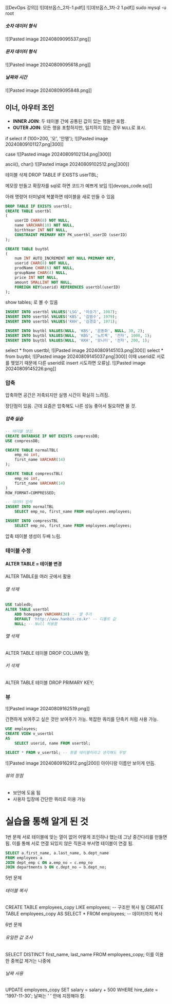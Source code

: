
[[DevOps 강의]]
![[데브옵스_2차-1.pdf]]
![[데브옵스_1차-2 1.pdf]]
sudo mysql -u root

##### 숫자 데이터 형식
![[Pasted image 20240809095537.png]]
##### 문자 데이터 형식
![[Pasted image 20240809095618.png]]
##### 날짜와 시간
![[Pasted image 20240809095848.png]]

## 이너, 아우터 조인
- **INNER JOIN**: 두 테이블 간에 공통된 값이 있는 행들만 포함.
- **OUTER JOIN**: 모든 행을 포함하지만, 일치하지 않는 경우 `NULL`로 표시.

if
select if (100>200, '오', '안됑');
![[Pasted image 20240809101127.png|300]]

case
![[Pasted image 20240809102134.png|300]]

ascii(), char()
![[Pasted image 20240809102512.png|300]]

테이블 삭제
DROP TABLE IF EXISTS userTBL;

메모장 만들고 확장자를 sql로 하면 코드가 예쁘게 보임 
![[devops_code.sql]]

아래 명령어 터미널에 복붙하면 테이블을 새로 만들 수 있음
```sql
DROP TABLE IF EXISTS usertbl;
CREATE TABLE usertbl
(
    userID CHAR(8) NOT NULL,
    name VARCHAR(10) NOT NULL,
    birthYear INT NOT NULL,
    CONSTRAINT PRIMARY KEY PK_usertbl_userID (userID)
);

```

```sql
CREATE TABLE buytbl
(
    num INT AUTO_INCREMENT NOT NULL PRIMARY KEY,
    userid CHAR(8) NOT NULL,
    prodName CHAR(6) NOT NULL,
    groupName CHAR(4) NULL,
    price INT NOT NULL,
    amount SMALLINT NOT NULL,
    FOREIGN KEY(userid) REFERENCES usertbl(userID)
);

```
show tables; 로 볼 수 있음
```sql
INSERT INTO usertbl VALUES('LSG', '이승기', 1987);
INSERT INTO usertbl VALUES('KBS', '김범수', 1979);
INSERT INTO usertbl VALUES('KKH', '김경호', 1971);

INSERT INTO buytbl VALUES(NULL, 'KBS', '운동화', NULL, 30, 2);
INSERT INTO buytbl VALUES(NULL, 'KBS', '노트북', '전자', 1000, 1);
INSERT INTO buytbl VALUES(NULL, 'KKH', '모니터', '전자', 200, 1);
```
select * from usertbl;
![[Pasted image 20240809145103.png|300]]
select * from buytbl;
![[Pasted image 20240809145037.png|300]]
이때 userid로 서로를 맺었기 때문에 다른 userid로 insert 시도하면 오류남.
![[Pasted image 20240809145226.png]]

### 압축
압축하면 공간은 저축되지만
실행 시간이 확실히 느려짐.

장단점이 있음. 근데 요즘은 압축해도 나른 성능 좋아서 필요하면 쓸 것.

##### 압축 실습
```sql
-- 테이블 생성
CREATE DATABASE IF NOT EXISTS compressDB;
USE compressDB;

CREATE TABLE normalTBL( 
    emp_no int, 
    first_name VARCHAR(14)
);

CREATE TABLE compressTBL( 
    emp_no int, 
    first_name VARCHAR(14)
)
ROW_FORMAT=COMPRESSED;

-- 데이터 입력
INSERT INTO normalTBL
    SELECT emp_no, first_name FROM employees.employees;

INSERT INTO compressTBL
    SELECT emp_no, first_name FROM employees.employees;
```
압축 테이블 생성이 두배 느림.

### 테이블 수정
#### ALTER TABLE = 테이블 변경
ALTER TABLE을 여러 곳에서 활용
###### 열 삭제
```SQL
USE tabledb;
ALTER TABLE usertbl
    ADD homepage VARCHAR(30) -- 열 추가
    DEFAULT 'http://www.hanbit.co.kr' -- 디폴트 값
    NULL; -- Null 허용함
```
###### 열 삭제
ALTER TABLE 테이블
	DROP COLUMN 열;
###### 키 삭제
ALTER TABLE 테이블
	DROP PRIMARY KEY;
### 뷰
![[Pasted image 20240809162519.png]]

간편하게 보여주고 싶은 것만 보여주기 가능.
복잡한 쿼리를 단축키 처럼 사용 가능.
```SQL
USE employees;
CREATE VIEW v_usertbl
AS
    SELECT userid, name FROM usertbl;
```
```SQL
SELECT * FROM v_usertbl; -- 뷰를 테이블이라고 생각해도 무방
```
![[Pasted image 20240809162912.png|200]]
아이디랑 이름만 보이게 만듬.
###### 뷰의 장점
- 보안에 도움 됨
- 사용자 입장에 간단한 쿼리로 이용 가능


# 실습을 통해 알게 된 것
1번 문제
서로 테이블에 맞는 열이 없어 어떻게 조인하나 했는데
그냥 중간다리를 만들면 됨.
이를 통해 서로 연결 되있지 않은 직원과 부서명 테이블이 연결 됨.
```sql
SELECT a.first_name, a.last_name, b.dept_name
FROM employees a
JOIN dept_emp c ON a.emp_no = c.emp_no
JOIN departments b ON c.dept_no = b.dept_no;

```

5번 문제
###### 테이블 복사
CREATE TABLE employees_copy LIKE employees; -- 구조만 복사 됨
CREATE TABLE employees_copy AS SELECT * FROM employees; -- 데이터까지 복사

6번 문제
###### 유일한 값 조사
SELECT DISTINCT first_name, last_name  FROM employees_copy;
이를 이용한 중복값 제거는 나중에

###### 날짜 사용
UPDATE employees_copy
SET salary = salary + 500
WHERE hire_date = '1997-11-30';
날짜는 '  ' 안에 지정해야 함.